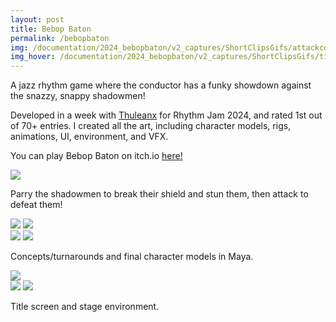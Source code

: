 ```yaml
---
layout: post
title: Bebop Baton
permalink: /bebopbaton
img: /documentation/2024_bebopbaton/v2_captures/ShortClipsGifs/attackcombo3.gif
img_hover: /documentation/2024_bebopbaton/v2_captures/ShortClipsGifs/title_loop.gif
---
```


A jazz rhythm game where the conductor has a funky showdown against the snazzy, snappy shadowmen!

Developed in a week with <a href="https://thuleanx.github.io/">Thuleanx</a> for Rhythm Jam 2024, and rated 1st out of 70+ entries. I created all the art, including character models, rigs, animations, UI, environment, and VFX.

You can play Bebop Baton on itch.io <a href="https://ayucinna.itch.io/bebop-baton">here!</a>

<!-- <div class="img_row">
	<img class="col three" src="{{ site.baseurl }}/documentation/2024_bebopbaton/cover_frontalvignette_MAIN.png"/>
</div> -->

<div class="img_row">
	<img class="col three" src="{{ site.baseurl }}/documentation/2024_bebopbaton/v2_captures/ShortClipsGifs/attackcombo4_enemydeath.gif"/>
</div>

Parry the shadowmen to break their shield and stun them, then attack to defeat them!

<div class="img_row">
	<img class="col half" src="{{ site.baseurl }}/documentation/2024_bebopbaton/v2_captures/ShortClipsGifs/enemyattack2.gif"/>
	<img class="col half" src="{{ site.baseurl }}/documentation/2024_bebopbaton/v2_captures/ShortClipsGifs/enemystun_shieldup2.gif"/>
</div>

<div class="img_row">
	<img class="col half" src="{{ site.baseurl }}/documentation/2024_bebopbaton/char_ref_conductor_gray.png"/>
	<img class="col half" src="{{ site.baseurl }}/documentation/2024_bebopbaton/char_ref_shadowman_gray.png"/>
</div>

Concepts/turnarounds and final character models in Maya.

<div class="img_row">
	<img class="col half" src="{{ site.baseurl }}/documentation/2024_bebopbaton/characters_pose_gray.png" style="float:none"/>
</div>

<div class="img_row">
	<img class="col half" src="{{ site.baseurl }}/documentation/2024_bebopbaton/v2_captures/ShortClipsGifs/title_press.gif"/>
	<img class="col half" src="{{ site.baseurl }}/documentation/2024_bebopbaton/v2_update/title_after_click.png"/>
</div>

Title screen and stage environment.

